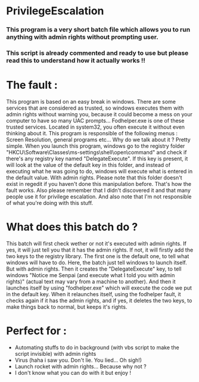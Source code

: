 # PrivilegeEscalation 
### This program is a very short batch file which allows you to run anything with admin rights without prompting user.
### This script is already commented and ready to use but please read this to understand how it actually works !!
# The fault :
This program is based on an easy break in windows. There are some services that are considered as trusted, so windows executes them with admin rights without warning you, because it could become a mess on your computer to have so many UAC prompts...
Fodhelper.exe is one of these trusted services. Located in system32, you often execute it without even thinking about it. This program is responsible of the following menus : Screen Resolution, general programs etc...
Why do we talk about it ? Pretty simple. When you launch  this program, windows go to the registry folder "HKCU\Software\Classes\ms-settings\shell\open\command" and check if there's any registry key named "DelegateExecute". If this key is present, it will look at the value of the default key in this folder, and instead of executing what he was going to do, windows will execute what is entered in the default value. With admin rights. Please note that this folder doesn't exist in regedit if you haven't done this manipulation before. That's how the fault works. Also please remember that I didn't discovered it and that many people use it for privilege escalation. And also note that I'm not responsible of what you're doing with this stuff.

# What does this batch do ?
This batch will first check wether or not it's executed with admin rights. If yes, it will just tell you that it has the admin rights. If not, it will firstly add the two keys to the registry library. The first one is the default one, to tell what windows will have to do. Here, the batch just tell windows to launch itself. But with admin rights. Then it creates the "DelegateExecute" key, to tell windows "Notice me Senpai (and execute what I told you with admin rights)" (actual text may vary from a machine to another). And then it launches itself by using "fodhelper.exe" which will execute the code we put in the default key. When it relaunches itself, using the fodhelper fault, it checks again if it has the admin rights, and if yes, it deletes the two keys, to make things back to normal, but keeps it's rights.

# Perfect for :
- Automating stuffs to do in background (with vbs script to make the script invisible) with admin rights
- Virus (haha i saw you. Don't lie. You lied... Oh sigh!)
- Launch rocket with admin rights... Because why not ?
- I don't know what you can do with it but enjoy !
